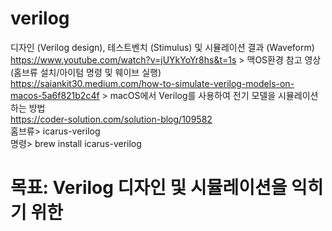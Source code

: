 # verilog
디자인 (Verilog design), 테스트벤치 (Stimulus) 및 시뮬레이션 결과 (Waveform) 
<br>https://www.youtube.com/watch?v=jUYkYoYr8hs&t=1s > 맥OS환경 참고 영상 (홈브류 설치/아이텀 명령 및 웨이브 실행)
<br>https://saiankit30.medium.com/how-to-simulate-verilog-models-on-macos-5a6f821b2c4f > macOS에서 Verilog를 사용하여 전기 모델을 시뮬레이션하는 방법
<br>https://coder-solution.com/solution-blog/109582
<br> 홈브류> icarus-verilog
<br> 명령> brew install icarus-verilog
# 목표: Verilog 디자인 및 시뮬레이션을 익히기 위한
